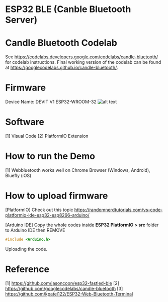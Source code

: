 # ESP32 BLE (Canble Bluetooth Server)

Candle Bluetooth Codelab
========================

See https://codelabs.developers.google.com/codelabs/candle-bluetooth/ for codelab instructions.
Final working version of the codelab can be found at https://googlecodelabs.github.io/candle-bluetooth/.


# Firmware
Device Name: DEVIT V1 ESP32-WROOM-32
![alt text](https://m.media-amazon.com/images/I/61q+EATbqCL._AC_SY355_.jpg)

# Software
[1] Visual Code
[2] PlatformIO Extension

# How to run the Demo
[1] Webbluetooth works well on Chrome Browser (Windows, Android), Bluefly (iOS)

# How to upload firmware
[PlatformIO] Check out this topic https://randomnerdtutorials.com/vs-code-platformio-ide-esp32-esp8266-arduino/

[Arduino IDE] Copy the whole codes inside **ESP32 PlatformIO > src** folder to Arduino IDE then REMOVE 
```cpp
#include <Arduino.h>
```
Uploading the code.

# Reference
[1] https://github.com/jasoncoon/esp32-fastled-ble
[2] https://github.com/googlecodelabs/candle-bluetooth
[3] https://github.com/kpatel122/ESP32-Web-Bluetooth-Terminal